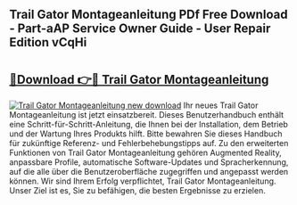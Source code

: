 ## Trail Gator Montageanleitung PDf Free Download - Part-aAP Service Owner Guide - User Repair Edition vCqHi

# <h2><a href="http://df7who8.blite.top/?on=Trail+Gator+Montageanleitung">🔗Download 👉🔴 Trail Gator Montageanleitung</a></h2>

[![Trail Gator Montageanleitung new download](https://i.imgur.com/lujVjoI.png)](http://df7who8.blite.top/?on=Trail+Gator+Montageanleitung)
Ihr neues Trail Gator Montageanleitung ist jetzt einsatzbereit. Dieses Benutzerhandbuch enthält eine Schritt-für-Schritt-Anleitung, die Ihnen bei der Installation, dem Betrieb und der Wartung Ihres Produkts hilft. Bitte bewahren Sie dieses Handbuch für zukünftige Referenz- und Fehlerbehebungstipps auf. Zu den erweiterten Funktionen von Trail Gator Montageanleitung gehören Augmented Reality, anpassbare Profile, automatische Software-Updates und Spracherkennung, auf die alle über die Benutzeroberfläche zugegriffen und angepasst werden können. Wir sind Ihrem Erfolg verpflichtet, Trail Gator Montageanleitung. Unser Ziel ist es, Sie zu befähigen, die besten Ergebnisse zu erzielen.
